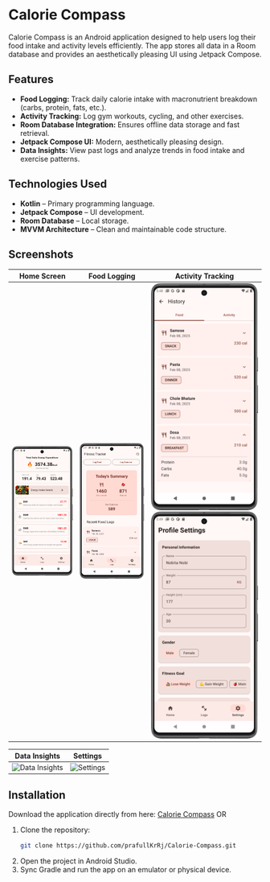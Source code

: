 # Calorie Compass

Calorie Compass is an Android application designed to help users log their food intake and activity levels efficiently. The app stores all data in a Room database and provides an aesthetically pleasing UI using Jetpack Compose.

## Features

- **Food Logging:** Track daily calorie intake with macronutrient breakdown (carbs, protein, fats, etc.).
- **Activity Tracking:** Log gym workouts, cycling, and other exercises.
- **Room Database Integration:** Ensures offline data storage and fast retrieval.
- **Jetpack Compose UI:** Modern, aesthetically pleasing design.
- **Data Insights:** View past logs and analyze trends in food intake and exercise patterns.

## Technologies Used

- **Kotlin** – Primary programming language.
- **Jetpack Compose** – UI development.
- **Room Database** – Local storage.
- **MVVM Architecture** – Clean and maintainable code structure.

## Screenshots

| Home Screen | Food Logging | Activity Tracking |
|------------|-------------|----------------|
| ![Home](https://raw.githubusercontent.com/prafullKrRj/Calorie-Compass/refs/heads/master/ss/Home.png) | ![Food Tracking](https://raw.githubusercontent.com/prafullKrRj/Calorie-Compass/refs/heads/master/ss/Logging.png) | ![History](https://raw.githubusercontent.com/prafullKrRj/Calorie-Compass/refs/heads/master/ss/FoodHistory.png)  ![Settings](https://raw.githubusercontent.com/prafullKrRj/Calorie-Compass/refs/heads/master/ss/Settings.png) |

| Data Insights | Settings |
|--------------|----------|
| ![Data Insights](path/to/image4.png) | ![Settings](path/to/image5.png) |

## Installation
Download the application directly from here: [Calorie Compass](https://github.com/prafullKrRj/Calorie-Compass/raw/refs/heads/master/app/release/app-release.apk)
OR 
1. Clone the repository:
   ```sh
   git clone https://github.com/prafullKrRj/Calorie-Compass.git
   ```
2. Open the project in Android Studio.
3. Sync Gradle and run the app on an emulator or physical device.
   
